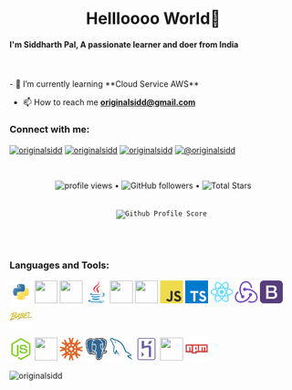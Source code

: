 <h1 align="center">Hellloooo World👋</h1>
<h4>I'm Siddharth Pal, A passionate learner and doer from India </h4>
<br>
<br>
- 🌱 I’m currently learning **Cloud Service AWS**

- 📫 How to reach me **originalsidd@gmail.com**

<h3 align="left">Connect with me:</h3>
<p align="left">
<a href="https://www.codechef.com/users/originalsidd" target="blank"><img align="center" src="https://cdn.jsdelivr.net/npm/simple-icons@3.1.0/icons/codechef.svg" alt="originalsidd" height="30" width="40" /></a>
<a href="https://www.hackerrank.com/originalsidd" target="blank"><img align="center" src="https://raw.githubusercontent.com/rahuldkjain/github-profile-readme-generator/neutral-icons/src/images/icons/Social/hackerrank.svg" alt="originalsidd" height="30" width="40" /></a>
<a href="https://codeforces.com/profile/originalsidd" target="blank"><img align="center" src="https://cdn.jsdelivr.net/npm/simple-icons@3.0.1/icons/codeforces.svg" alt="originalsidd" height="30" width="40" /></a>
<a href="https://www.hackerearth.com/@originalsidd" target="blank"><img align="center" src="https://raw.githubusercontent.com/rahuldkjain/github-profile-readme-generator/neutral-icons/src/images/icons/Social/hackerearth.svg" alt="@originalsidd" height="30" width="40" /></a>
</p>
<br>

<p align="center">
  <img src="https://gpvc.arturio.dev/originalsidd" alt="profile views"> •  
  <img alt="GitHub followers" src="https://img.shields.io/github/followers/originalsidd?label=Followers&style=social"> •   
  <img src="https://img.shields.io/github/stars/originalsidd?label=Stars" alt="Total Stars">
</p>
<p align="center">
  <code>
    <img src="https://img.shields.io/badge/dynamic/json?label=Gitwar%20Profile%20Score&style=for-the-badge&color=ee6f57&logo=github&logoColor=white&query=score&url=http%3A%2F%2Fgitwar-jayant.herokuapp.com%2Fapi%2Foriginalsidd" alt="Github Profile Score">
  </code>
</p>

<br>
<h3 align="left">Languages and Tools:</h3>

<code><img height="40" width="40" src="https://raw.githubusercontent.com/github/explore/80688e429a7d4ef2fca1e82350fe8e3517d3494d/topics/python/python.png"></code>
<code><img height="40" width="40" src="https://www.naveedashfaq.me/img/c++.png"></code>
<code><img height="40" width="40" src="https://cdn.iconscout.com/icon/free/png-512/c-programming-569564.png"></code>
<code><img height="40" width="40" src="https://github.com/devicons/devicon/blob/master/icons/java/java-original.svg"></code>
<code><img height="40" width="40" src="https://www.flaticon.com/svg/static/icons/svg/1216/1216733.svg"></code>
<code><img height="40" width="40" src="https://cdn.iconscout.com/icon/free/png-256/css-131-722685.png"></code>
<code><img height="40" width="40" src="https://raw.githubusercontent.com/github/explore/80688e429a7d4ef2fca1e82350fe8e3517d3494d/topics/javascript/javascript.png"></code>
<code><img height="40" width="40" src="https://raw.githubusercontent.com/github/explore/80688e429a7d4ef2fca1e82350fe8e3517d3494d/topics/typescript/typescript.png"></code>
<code><img height="40" width="40" src="https://github.com/devicons/devicon/blob/master/icons/react/react-original.svg"></code>
<code><img height="40" width="40" src="https://github.com/devicons/devicon/blob/master/icons/redux/redux-original.svg"></code>
<code><img height="40" width="40" src="https://raw.githubusercontent.com/github/explore/80688e429a7d4ef2fca1e82350fe8e3517d3494d/topics/bootstrap/bootstrap.png"></code>
<code><img height="40" width="40" src="https://github.com/devicons/devicon/blob/master/icons/babel/babel-original.svg"></code>

<code><img height="40" width="40" src="https://github.com/devicons/devicon/blob/master/icons/nodejs/nodejs-original.svg"></code>
<code><img height="40" width="40" src="https://github.com/originalsidd/profile/blob/main/expressjs-iconsvg%20(7).svg"></code>
<code><img height="40" width="40" src="https://github.com/bookshelf/assets/blob/master/knex/knex-icon.svg"></code>
<code><img height="40" width="40" src="https://github.com/devicons/devicon/blob/master/icons/postgresql/postgresql-original.svg"></code>
<code><img height="40" width="40" src="https://github.com/devicons/devicon/blob/master/icons/mysql/mysql-original.svg"></code>
<code><img height="40" width="40" src="https://github.com/devicons/devicon/blob/master/icons/heroku/heroku-original.svg"></code>
<code><img height="40" width="40" src="https://upload.wikimedia.org/wikipedia/commons/thumb/3/3f/Git_icon.svg/1024px-Git_icon.svg.png"></code>
<code><img height="40" width="40" src="https://github.com/devicons/devicon/blob/master/icons/npm/npm-original-wordmark.svg"></code>


<p><img align="center" src="https://github-readme-stats.vercel.app/api/top-langs?username=originalsidd&show_icons=true&locale=en&layout=compact" alt="originalsidd" /></p>
